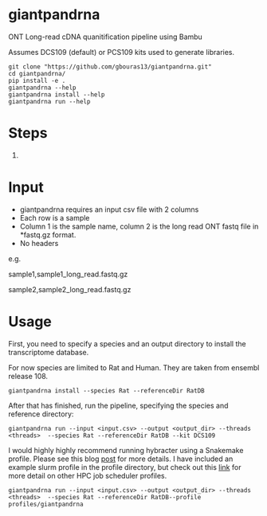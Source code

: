 # giantpandrna

ONT Long-read cDNA quanitification pipeline using Bambu

Assumes DCS109 (default) or PCS109 kits used to generate libraries.

```
git clone "https://github.com/gbouras13/giantpandrna.git"
cd giantpandrna/
pip install -e .
giantpandrna --help
giantpandrna install --help
giantpandrna run --help
```

Steps
========

1. 







Input
=======

* giantpandrna requires an input csv file with 2 columns
* Each row is a sample
* Column 1 is the sample name, column 2 is the long read ONT fastq file in  *fastq.gz format.
* No headers

e.g.


sample1,sample1_long_read.fastq.gz

sample2,sample2_long_read.fastq.gz


Usage
=======

First, you need to specify a species and an output directory to install the transcriptome database.

For now species are limited to Rat and Human. They are taken from ensembl release 108.

```
giantpandrna install --species Rat --referenceDir RatDB
```

After that has finished, run the pipeline, specifying the species and reference directory:

```
giantpandrna run --input <input.csv> --output <output_dir> --threads <threads>  --species Rat --referenceDir RatDB --kit DCS109
```

I would highly highly recommend running hybracter using a Snakemake profile. Please see this blog [post](https://fame.flinders.edu.au/blog/2021/08/02/snakemake-profiles-updated) for more details. I have included an example slurm profile in the profile directory, but check out this [link](https://github.com/Snakemake-Profiles) for more detail on other HPC job scheduler profiles. 

```
giantpandrna run --input <input.csv> --output <output_dir> --threads <threads>  --species Rat --referenceDir RatDB--profile profiles/giantpandrna
```